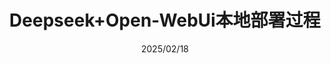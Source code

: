 ---
title: Deepseek+Open-WebUi本地部署过程
date: 2025/02/18
desc: Deepseek+Open-WebUi本地部署过程
tags: ['#全部','#AI']
cover: /logo.png
---